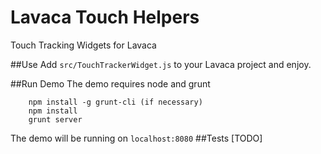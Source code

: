 Lavaca Touch Helpers
=========================

Touch Tracking Widgets for Lavaca

##Use
Add `src/TouchTrackerWidget.js` to your Lavaca project and enjoy.

##Run Demo
The demo requires node and grunt

        npm install -g grunt-cli (if necessary)
        npm install
        grunt server
The demo will be running on `localhost:8080`
##Tests
[TODO]

